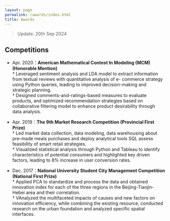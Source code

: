 ```yaml
---
layout: page
permalink: /awards/index.html
title: Awards
---
```


> Update: 20th Sep 2024

## Competitions

- Apr. 2020：**American Mathematical Contest In Modeling (MCM) (Honorable Mention)**<br>† Leveraged sentiment analysis and LDA model to extract information from textual reviews with quantitative analysis of e-
commerce strategy using Python queries, leading to improved decision-making and strategic planning.<br>† Designed comments-and-ratings-based measures to evaluate products, and optimized recommendation strategies based on
collaborative filtering model to enhance product desirability through data analysis.<br>

- Apr. 2019：**The 9th Market Research Competition (Provincial First Prize)**<br>† Led market data collection, data modeling, data warehousing about pre-made meals purchases and deploy analytical tools
SQL assess feasibility of smart retail strategies.<br>† Visualized statistical analysis through Python and Tableau to identify characteristics of potential consumers and highlighted key driven factors, leading to 8% increase in user conversion rates.<br>

- Dec. 2017：**National University Student City Management Competition (National First Prize)**<br>† Applied PCA to standardize and process the data and obtained innovation index for each of the three regions in the Beijing-Tianjin-Hebei area and their correlation.<br>† VAnalyzed the multifaceted impacts of causes and new factors on innovation efficiency, while combining the existing resource, conducted research on the urban foundation and analyzed specific spatial interfaces.<br>
<br>

<br>
